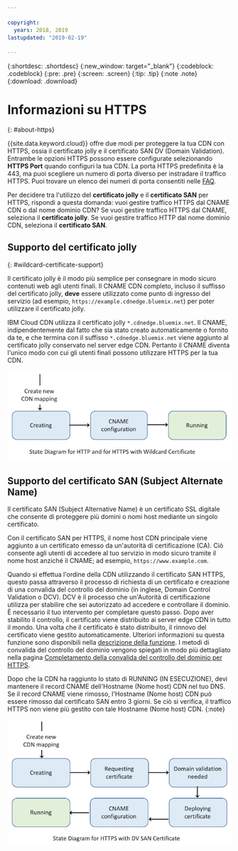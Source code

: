 ```yaml
---

copyright:
  years: 2018, 2019
lastupdated: "2019-02-19"

---
```


{:shortdesc: .shortdesc}
{:new_window: target="_blank"}
{:codeblock: .codeblock}
{:pre: .pre}
{:screen: .screen}
{:tip: .tip}
{:note .note}
{:download: .download}

# Informazioni su HTTPS
{: #about-https}

{{site.data.keyword.cloud}} offre due modi per proteggere la tua CDN con HTTPS, ossia il certificato jolly e il certificato SAN DV (Domain Validation). Entrambe le opzioni HTTPS possono essere configurate selezionando **HTTPS Port** quando configuri la tua CDN. La porta HTTPS predefinita è la 443, ma puoi scegliere un numero di porta diverso per instradare il traffico HTTPS. Puoi trovare un elenco dei numeri di porta consentiti nelle [FAQ](/docs/infrastructure/CDN/faqs.html#are-there-any-restrictions-on-what-http-and-https-port-numbers-are-allowed-for-akamai-).

Per decidere tra l'utilizzo del **certificato jolly** e il **certificato SAN** per HTTPS, rispondi a questa domanda: vuoi gestire traffico HTTPS dal CNAME CDN o dal nome dominio CDN? Se vuoi gestire traffico HTTPS dal CNAME, seleziona il **certificato jolly**. Se vuoi gestire traffico HTTP dal nome dominio CDN, seleziona il **certificato SAN**.

## Supporto del certificato jolly
{: #wildcard-certificate-support}

Il certificato jolly è il modo più semplice per consegnare in modo sicuro contenuti web agli utenti finali. Il CNAME CDN completo, incluso il suffisso del certificato jolly, **deve** essere utilizzato come punto di ingresso del servizio (ad esempio, `https://example.cdnedge.bluemix.net`) per poter utilizzare il certificato jolly.

IBM Cloud CDN utilizza il certificato jolly `*.cdnedge.bluemix.net`. Il CNAME, indipendentemente dal fatto che sia stato creato automaticamente o fornito da te, e che termina con il suffisso `*.cdnedge.bluemix.net` viene aggiunto al certificato jolly conservato nel server edge CDN. Pertanto il CNAME diventa l'unico modo con cui gli utenti finali possono utilizzare HTTPS per la tua CDN.

![Diagramma per HTTP e wildcard](images/state-diagram-wildcard.png)

## Supporto del certificato SAN (Subject Alternate Name)

Il certificato SAN (Subject Alternative Name) è un certificato SSL digitale che consente di proteggere più domini o nomi host mediante un singolo certificato.

Con il certificato SAN per HTTPS, il nome host CDN principale viene aggiunto a un certificato emesso da un'autorità di certificazione (CA). Ciò consente agli utenti di accedere al tuo servizio in modo sicuro tramite il nome host anziché il CNAME; ad esempio, `https://www.example.com`.

Quando si effettua l'ordine della CDN utilizzando il certificato SAN HTTPS, questo passa attraverso il processo di richiesta di un certificato e creazione di una convalida del controllo del dominio (in inglese, Domain Control Validation o DCV). DCV è il processo che un'Autorità di certificazione utilizza per stabilire che sei autorizzato ad accedere e controllare il dominio. È necessario il tuo intervento per completare questo passo. Dopo aver stabilito il controllo, il certificato viene distribuito ai server edge CDN in tutto il mondo. Una volta che il certificato è stato distribuito, il rinnovo del certificato viene gestito automaticamente. Ulteriori informazioni su questa funzione sono disponibili nella [descrizione della funzione](/docs/infrastructure/CDN/feature-descriptions.html#https-protocol-support). I metodi di convalida del controllo del dominio vengono spiegati in modo più dettagliato nella pagina [Completamento della convalida del controllo del dominio per HTTPS](/docs/infrastructure/CDN/how-to-https.html#initial-steps-to-domain-control-validation).

Dopo che la CDN ha raggiunto lo stato di RUNNING (IN ESECUZIONE), devi mantenere il record CNAME dell'Hostname (Nome host) CDN nel tuo DNS. Se il record CNAME viene rimosso, l'Hostname (Nome host) CDN può essere rimosso dal certificato SAN entro 3 giorni. Se ciò si verifica, il traffico HTTPS non viene più gestito con tale Hostname (Nome host) CDN.
{:note}

![Diagramma per HTTPS con certificato SAN](images/state-diagram-san.png)
